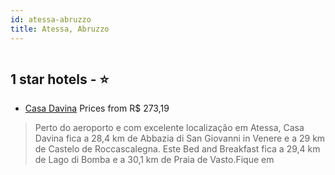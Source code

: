 ```yaml
---
id: atessa-abruzzo
title: Atessa, Abruzzo
---
```


<center><img src="https://i.travelapi.com/hotels/38000000/37070000/37062800/37062792/071de621_z.jpg" alt="" /></center>


##  1 star hotels - ⭐️

-    [Casa Davina](https://www.hurb.com/br/aud/https://www.hurb.com/br/hotels/atessa/casa-davina-HT-C4HJ?cmp=18055) Prices from R$ 273,19
   > Perto do aeroporto e com excelente localização em Atessa, Casa Davina fica a 28,4 km de Abbazia di San Giovanni in Venere e a 29 km de Castelo de Roccascalegna.  Este Bed and Breakfast fica a 29,4 km de Lago di Bomba e a 30,1 km de Praia de Vasto.Fique em
